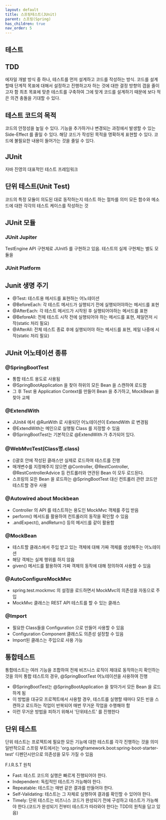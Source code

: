 ```yaml
---
layout: default
title: 스프링테스트(JUnit)
parent: 스프링(Spring)
has_children: true
nav_order: 5
---
```


## 테스트

## TDD
에자일 개발 방식 중 하나, 테스트를 먼저 설계하고 코드를 작성하는 방식.
코드를 설계할때 단계적 목표에 대해서 설정하고 진행하고자 하는 것에 대한 결정 방향의 갭을 줄이고자 함
최초 목표에 맞춘 테스트를 구축하여 그에 맞게 코드를 설계하기 때문에 보다 적은 의견 충돌을 기대할 수 있다.

## 테스트 코드의 목적
코드의 안정성을 높일 수 있다.
기능을 추가하거나 변경되는 과정에서 발생할 수 있는 Side-Effect 를 줄일 수 있다.
해당 코드가 작성된 목적을 명확하게 표현할 수 있다.
코드에 불필요한 내용이 들어가는 것을 줄일 수 있다.

## JUnit
자바 진영의 대표적인 테스트 프레임워크

## 단위 테스트(Unit Test)
코드의 특정 모듈이 의도된 대로 동작하는지 테스트 하는 절차를 의미
모든 함수와 메소드에 대한 각각의 테스트 케이스를 작성하는 것

## JUnit 모듈

### JUnit Jupiter
TestEngine API 구현체로 JUnit5 를 구현하고 있음. 테스트의 실제 구현체는 별도 모듈을 


### JUnit Platform


## Junit 생명 주기
- @Test: 테스트용 메서드를 표현하는 어노테이션
- @BeforeEach: 각 테스트 메서드가 실행되기 전에 실행되어야하는 메서드를 표현
- @AfterEach: 각 테스트 메서드가 시작된 후 실행되어야하는 메서드를 표현
- @BeforeAll: 전체 테스트 시작 전에 실행되어야 하는 메서드를 표현, 제일먼저 시작(static 처리 필요)
- @AfterAll: 전체 테스트 종료 후에 실행되어야 하는 메서드를 표현, 제일 나중에 시작(static 처리 필요)

## JUnit 어노테이션 종류

### @SpringBootTest
- 통합 테스트 용도로 사용됨
- @SpringBootApplication 을 찾아 하위의 모든 Bean 을 스캔하여 로드함
- 그 후 Test 용 Application Context를 만들어 Bean 을 추가하고, MockBean 을 찾아 교체

### @ExtendWith
- JUnit4 에서 @RunWith 로 사용되던 어노테이션이 ExtendWith 로 변경됨
- @ExtendWith는 메인으로 실행될 Class 를 지정할 수 있음
- @SpringBootTest는 기본적으로 @ExtendWith 가 추가되어 있다.

### @WebMvcTest(Class명.class)
- ()괄호 안에 작성된 클래스만 실제로 로드하여 테스트를 진행
- 매개변수를 지정해주지 않으면 @Controller, @RestController, @RestControllerAdvice 등
  컨트롤러와 연관된 Bean 이 모두 로드된다.
- 스프링의 모든 Bean 을 로드하는 @SpringBootTest 대신 컨트롤러 관련 코드만 테스트할 경우 사용

### @Autowired about Mockbean
- Controller 의 API 를 테스트하는 용도인 MockMvc 객체를 주입 받음
- perform() 메서드를 활용하여 컨트롤러의 동작을 확인할 수 있음
- .andExpect(), andReturn() 등의 메서드를 같이 활용함

### @MockBean
- 테스트할 클래스에서 주입 받고 있는 객체에 대해 가짜 객체를 생성해주는 어노테이션
- 해당 객체는 실제 행위를 하지 않음
- given() 메서드를 활용하여 가짜 객체의 동작에 대해 정의하여 사용할 수 있음

### @AutoConfigureMockMvc
- spring.test.mockmvc 의 설정을 로드하면서 MockMvc의 의존성을 자동으로 주입
- MockMvc 클래스는 REST API 테스트를 할 수 있는 클래스

### @Import
- 필요한 Class들을 Configuration 으로 만들어 사용할 수 있음
- Configuration Component 클래스도 의존성 설정할 수 있음
- Import된 클래스는 주입으로 사용 가능

## 통합테스트
통합테스트는 여러 기능을 조합하여 전체 비즈니스 로직이 제대로 동작하는지 확인하는 것을 의미
통합 테스트의 경우, @SpringBootTest 어노테이션을 사용하여 진행
- @SpringBootTest는 @SpringBootApplication 을 찾아가서 모든 Bean 을 로드하게 됨
- 이 방법을 대규모 프로젝트에서 사용할 경우, 테스트를 실행할 때마다 모든 빈을 스캔하고 로드하는 작업이 반복되어 매번 무거운 작업을 수행해야 함
- 이런 무거운 방법을 피하기 위해서 '단위테스트' 를 진행한다

## 단위 테스트
단위 테스트는 프로젝트에 필요한 모든 기능에 대한 테스트를 각각 진행하는 것을 의미
일반적으로 스프링 부트에서는 'org.springframework.boot:spring-boot-starter-test' 디펜던시만으로 의존성을 모두 가질 수 있음

F.I.R.S.T 원칙
- Fast: 테스트 코드의 실행은 빠르게 진행되어야 한다.
- Independent: 독립적인 테스트가 가능해야 한다.
- Repeatable: 테스트는 매번 같은 결과를 만들어야 한다.
- Self-Validating: 테스트는 그 자체로 실행하여 결과를 확인할 수 있어야 한다.
- Timely: 단위 테스트는 비즈니스 코드가 완성되기 전에 구성하고 테스트가 가능해야 한다.(코드가 완성되기 전부터 테스트가 따라와야 한다는 TDD의 원칙을 담고 있음)
